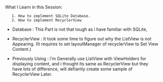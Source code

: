 What I Learn in this Session: 
    
       1. How to implement SQLite Database.
       2. How to implement RecyclerView
       
   * Database : This Part is not that tough as i have familiar with SQLite,
   * RecyclerView : It took some time to figure out why the ListView is not Appearing.
                    (It requires to set layoutManager of recyclerView to Set View Content.)
                    
   * Previously Using : i'm Generally use ListView with ViewHolders for displaying content,
                    and i thought its same as RecyclerView but they have lots of difference,
                    will defiantly create some sample of RecyclerView Later.
                    